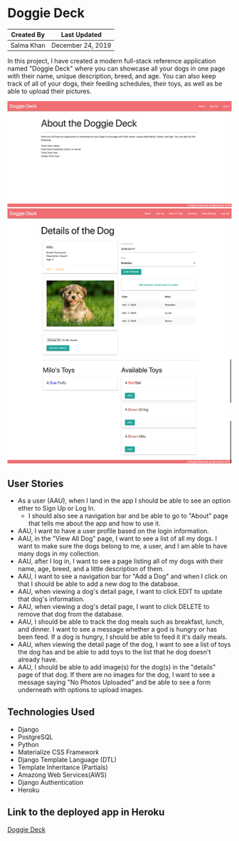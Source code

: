 # Doggie Deck

Created By | Last Updated
-----------|--------------
Salma Khan | December 24, 2019

In this project, I have created a modern full-stack reference application named "Doggie Deck" where you can showcase all your dogs in one page with their name, unique description, breed, and age. You can also keep track of all of your dogs, their feeding schedules, their toys, as well as be able to upload their pictures. 

![home page](./main_app/static/images/aboutdoggiedeck.png)
![details page](./main_app/static/images/doggiedeckdetails.png)

## User Stories 
* As a user (AAU), when I land in the app I should be able to see an option ether to Sign Up or Log In. 
    * I should also see a navigation bar and be able to go to "About" page that tells me about the app and how to use it.
* AAU, I want to have a user profile based on the login information. 
* AAU,  in the "View All Dog" page, I want  to see a list of all my dogs. I want to make sure the dogs belong to me, a user, and I am able to have many dogs in my collection. 
* AAU, after I log in, I want to see a page listing all of my dogs with their name, age, breed, and a little description of them.
* AAU, I want to see a navigation bar for "Add a Dog" and when I click on that I should be able to add a new dog to the database. 
* AAU, when viewing a dog's detail page, I want to click EDIT to update that dog's information.
* AAU, when viewing a dog's detail page, I want to click DELETE to remove that dog from the database. 
* AAU, I should be able to track the dog meals such as breakfast, lunch, and dinner. I want to see a message whether a god is hungry or has been feed. If a dog is hungry, I should be able to feed it it's daily meals.  
* AAU, when viewing the detail page of the dog, I want to see a list of toys the dog has and be able to add toys to the list that he dog doesn't already have. 
* AAU, I should be able to add image(s) for the dog(s) in the "details" page of that dog. If there are no images for the dog, I want to see a message saying "No Photos Uploaded" and be able to see a form underneath with options to upload images. 

## Technologies Used
* Django
* PostgreSQL 
* Python 
* Materialize CSS Framework 
* Django Template Language (DTL)
* Template Inheritance (Partials)
* Amazong Web Services(AWS)
* Django Authentication 
* Heroku

## Link to the deployed app in Heroku
[Doggie Deck](https://dogcollectorssk.herokuapp.com/)